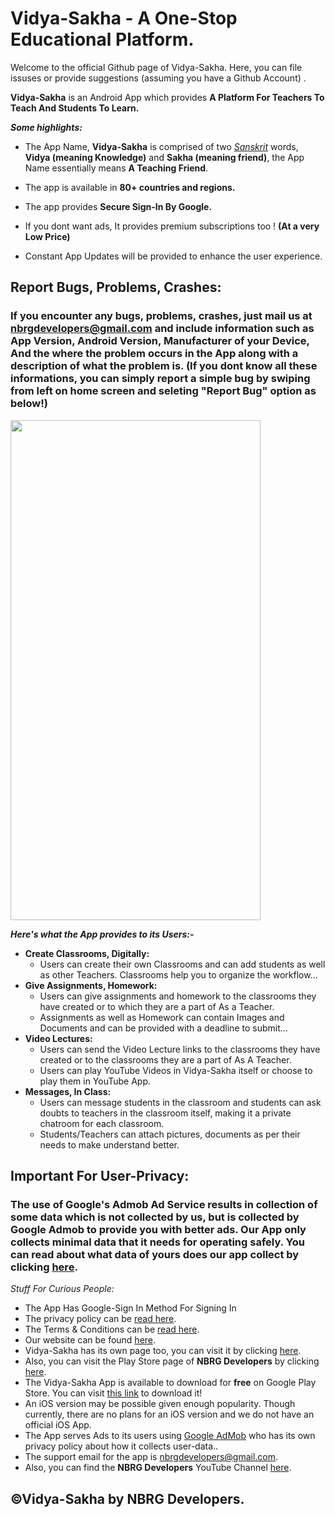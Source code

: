 # Vidya-Sakha - A One-Stop Educational Platform.

Welcome to the official Github page of Vidya-Sakha. Here, you can file issuses or provide suggestions (assuming you have a Github Account) . 

**Vidya-Sakha** is an Android App which provides **A Platform For Teachers To Teach And Students To Learn.**

***Some highlights:***

* The App Name, **Vidya-Sakha** is comprised of two *[Sanskrit](https://en.wikipedia.org/wiki/Sanskrit)* words, **Vidya (meaning Knowledge)** and **Sakha (meaning friend)**, the App Name essentially means **A Teaching Friend**.

*	The app is available in **80+ countries and regions.**
*	The app provides **Secure Sign-In By Google.**
*	If you dont want ads, It provides premium subscriptions too ! **(At a very Low Price)**
*	Constant App Updates will be provided to enhance the user experience.

## Report Bugs, Problems, Crashes:
### If you encounter any **bugs, problems, crashes**, just mail us at [nbrgdevelopers@gmail.com](mailto:nbrgdevelopers@gmail.com) and include information such as **App Version, Android Version, Manufacturer of your Device, And the where the problem occurs in the App along with a description of what the problem is. (If you dont know all these informations, you can simply report a simple bug by swiping from left on home screen and seleting "Report Bug" option as below!)**

<img
src="https://github.com/nbrgdevelopers/NBRG-Vidya-Sakha/raw/master/images/reportBug.png" data-canonical-src="https://github.com/nbrgdevelopers/NBRG-Vidya-Sakha/raw/master/images/reportBug.png" width="400" height="800"/>

***Here's what the App provides to its Users:-***

* **Create Classrooms, Digitally:**
  * Users can create their own Classrooms and can add students as well as other Teachers. Classrooms help you to organize the workflow...	
* **Give Assignments, Homework:**
  *  Users can give assignments and homework to the classrooms they have created or to which they are a part of As a Teacher.
  *  Assignments as well as Homework can contain Images and Documents and can be provided with a deadline to submit...
* **Video Lectures:**
  *	Users can send the Video Lecture links to the classrooms they have created or to the classrooms they are a part of As A Teacher.
  *	Users can play YouTube Videos in Vidya-Sakha itself or choose to play them in YouTube App.
* **Messages, In Class:**
  *	Users can message students in the classroom and students can ask doubts to teachers in the classroom itself, making it a private chatroom for each classroom.
  *	Students/Teachers can attach pictures, documents as per their needs to make understand better.

## Important For User-Privacy:
### The use of Google's Admob Ad Service results in collection of some data which is not collected by us, but is collected by Google Admob to provide you with better ads. Our App only collects minimal data that it needs for operating safely. You can read about what data of yours does our app collect by clicking [here](https://nbrgdevelopers.wixsite.com/website/vid-sak-faqs).

*Stuff For Curious People:*

* The App Has Google-Sign In Method For Signing In
* The privacy policy can be [read here](https://nbrgdevelopers.wixsite.com/website/vid-sak-privacy-policy).
* The Terms & Conditions can be [read here](https://nbrgdevelopers.wixsite.com/website/vid-sak-terms-os).
* Our website can be found [here](https://nbrgdevelopers.wixsite.com/website).
* Vidya-Sakha has its own page too, you can visit it by clicking [here](https://nbrgdevelopers.wixsite.com/website/vidya-sakha-app).
* Also, you can visit the Play Store page of **NBRG Developers** by clicking [here](https://play.google.com/store/apps/dev?id=6170079703674466665).
* The Vidya-Sakha App is available to download for **free** on Google Play Store. You can visit [this link](https://play.google.com/store/apps/details?id=com.nbrgdevelopers.android.apps.vidya_sakha) to download it!
* An iOS version may be possible given enough popularity. Though currently, there are no plans for an iOS version and we do not have an official iOS App.
* The App serves Ads to its users using [Google AdMob](https://admob.google.com/home/) who has its own privacy policy about how it collects user-data..
* The support email for the app is nbrgdevelopers@gmail.com.
* Also, you can find the **NBRG Developers** YouTube Channel [here](https://www.youtube.com/channel/UCCQRwtPDKRZUbDiWVtMuujQ).

## ©Vidya-Sakha by NBRG Developers.
